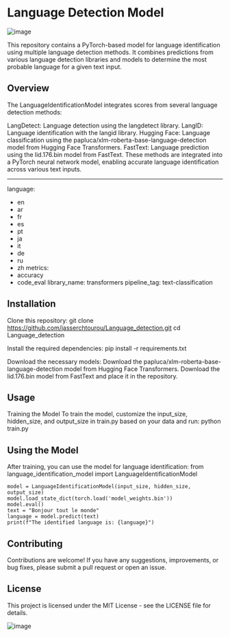 # Language Detection Model
![image](https://github.com/jasserchtourou/Language_detection/assets/124272855/399d807a-0b58-4a21-baf7-9ad97b5271f1)


This repository contains a PyTorch-based model for language identification using multiple language detection methods. It combines predictions from various language detection libraries and models to determine the most probable language for a given text input.

## Overview
The LanguageIdentificationModel integrates scores from several language detection methods:

LangDetect: Language detection using the langdetect library.
LangID: Language identification with the langid library.
Hugging Face: Language classification using the papluca/xlm-roberta-base-language-detection model from Hugging Face Transformers.
FastText: Language prediction using the lid.176.bin model from FastText.
These methods are integrated into a PyTorch neural network model, enabling accurate language identification across various text inputs.

---
language:
- en
- ar
- fr
- es
- pt
- ja
- it
- de
- ru
- zh
metrics:
- accuracy
- code_eval
library_name: transformers
pipeline_tag: text-classification

## Installation
Clone this repository:
      git clone https://github.com/jasserchtourou/Language_detection.git
      cd Language_detection
      
Install the required dependencies:
      pip install -r requirements.txt

Download the necessary models:
      Download the papluca/xlm-roberta-base-language-detection model from Hugging Face Transformers.
      Download the lid.176.bin model from FastText and place it in the repository.

## Usage
Training the Model
    To train the model, customize the input_size, hidden_size, and output_size in train.py based on your data and run:
          python train.py

## Using the Model
After training, you can use the model for language identification:
    from language_identification_model import LanguageIdentificationModel

    model = LanguageIdentificationModel(input_size, hidden_size, output_size)
    model.load_state_dict(torch.load('model_weights.bin'))
    model.eval()
    text = "Bonjour tout le monde"
    language = model.predict(text)
    print(f"The identified language is: {language}")



## Contributing
Contributions are welcome! If you have any suggestions, improvements, or bug fixes, please submit a pull request or open an issue.

## License
This project is licensed under the MIT License - see the LICENSE file for details.

![image](https://github.com/jasserchtourou/Language_detection/assets/124272855/35c1d9b0-5a8a-43d8-b5c7-f5a082722812)

